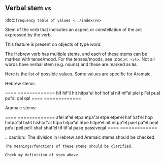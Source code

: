 Verbal stem ``vs``
------------------------------------------------------
:doc:`frequency table of values <../index/vs>`

Stem of the verb that indicates an aspect or constellation of the act expressed by the verb.

This feature is present on objects of type *word*.

The Hebrew verb has multiple stems, and each of these stems can be marked with tense/mood.
For the tenses/moods, see :doc:`vt <vt>`.
Not all words have verbal stem (e.g. nouns) and these are marked as ``NA``.

Here is the list of possible values. Some values are specific for Aramaic.

Hebrew stems:

====  =============
hif   hif‘il
hit   hitpa“el
hof   hof‘al
nif   nif‘al
piel  pi“el
pual  pu“al
qal   qal
====  =============

Aramaic stems:

====  =============
afel  af‘el
etpa  etpa“al
etpe  etpe‘el
haf   haf‘el
hop   hotpa“al
hsht  hishtaf‘al
htpa  hitpa“al
htpe  hitpe‘el
nit   nitpa“el
pael  pa“el
peal  pe‘al
peil  pe‘il
shaf  shaf‘el
tif   tif‘al
pasq  passiveqal
====  =============

.. caution::
    The division in Hebrew and Aramaic stems should be checked.

    The meanings/functions of these stems should be clarified.

    Check my definition of stem above.

